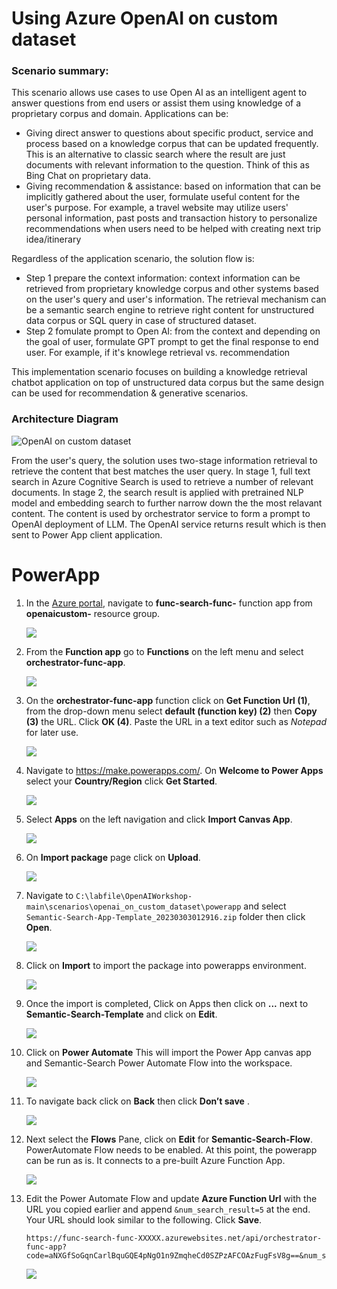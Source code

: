 # Using Azure OpenAI on custom dataset
### Scenario summary:
This scenario allows use cases to use Open AI as an intelligent agent to answer questions from end users or assist them using knowledge of a proprietary corpus and domain.
Applications can be: 
- Giving direct answer to questions about specific product, service and process based on a knowledge corpus that can be updated frequently. This is an alternative to classic search where the result are just documents with relevant information to the question. Think of this as Bing Chat on proprietary data.
- Giving recommendation & assistance: based on information that can be implicitly gathered about the user, formulate useful content for the user's purpose. For example, a travel website may utilize users' personal information, past posts and transaction history to personalize recommendations when users need to be helped with creating next trip idea/itinerary

Regardless of the application scenario, the solution flow is:
- Step 1 prepare the context information: context information can be retrieved from proprietary knowledge corpus and other systems based on the user's query and user's information. The retrieval mechanism can be a semantic search engine to retrieve right content for unstructured data corpus or SQL query in case of structured dataset.
- Step 2 fomulate prompt to Open AI: from the context and depending on the goal of user, formulate GPT prompt to get the final response to end user. For example, if it's knowlege retrieval vs. recommendation

This implementation scenario focuses on building a knowledge retrieval chatbot application on top of unstructured data corpus but the same design can be used for recommendation & generative scenarios.

### Architecture Diagram

![OpenAI on custom dataset](./images/AzureCognitiveSearchOpenAIArchitecture-1.png)

From the user's query, the solution uses two-stage information retrieval to retrieve the content that best matches the user query. 
In stage 1, full text search in Azure Cognitive Search is used to retrieve a number of relevant documents. In stage 2, the search result is applied with pretrained NLP model and embedding search to further narrow down the the most relavant content. The content is used by orchestrator service to form a prompt to OpenAI deployment of LLM. The OpenAI service returns result which is then sent to Power App client application.

# PowerApp


1. In the [Azure portal](https://portal.azure.com), navigate to **func-search-func-<inject key="Deployment ID"></inject>** function app from **openaicustom-<inject key="Deployment ID"></inject>** resource group.

   ![](./images/azure-func-app.png)

2. From the **Function app** go to **Functions** on the left menu and select **orchestrator-func-app**.

   ![](./images/function-orchestrator.png)
   
3. On the **orchestrator-func-app** function click on **Get Function Url (1)**, from the drop-down menu select **default (function key) (2)** then **Copy (3)** the URL. Click **OK (4)**. Paste the URL in a text editor such as _Notepad_ for later use.

    ![](./images/get-func-url.png)

4. Navigate to https://make.powerapps.com/. On **Welcome to Power Apps** select your **Country/Region** click **Get Started**. 

   ![](./images/welcome.png)
    
5. Select **Apps** on the left navigation and click **Import Canvas App**. 

    ![](./images/import-canvas.png)

6. On **Import package** page click on **Upload**.

    ![](./images/upload-importpackage.png)
    
7. Navigate to `C:\labfile\OpenAIWorkshop-main\scenarios\openai_on_custom_dataset\powerapp` and select `Semantic-Search-App-Template_20230303012916.zip` folder then click **Open**.

   ![](./images/upload-semantic-search.png)
   
8. Click on **Import** to import the package into powerapps environment.

    ![](./images/package-import.png)

9. Once the import is completed, Click on Apps then click on **...** next to **Semantic-Search-Template** and click on **Edit**.

    ![](./images/semantic-search-temp-edit-1.png)
     

10. Click on **Power Automate** This will import the Power App canvas app and Semantic-Search Power Automate Flow into the workspace. 

    ![](./images/semanti-search-flow.png)

11. To navigate back click on **Back** then click **Don’t save** .

    ![](./images/back.png)

12. Next select the **Flows** Pane, click on **Edit** for **Semantic-Search-Flow**. PowerAutomate Flow needs to be enabled. At this point, the powerapp can be run as is. It connects to a pre-built Azure Function App. 

    ![](./images/flows-1.png)

13. Edit the Power Automate Flow and update **Azure Function Url** with the URL you copied earlier and append `&num_search_result=5` at the end. Your URL should look similar to the following. Click **Save**.

    ```
    https://func-search-func-XXXXX.azurewebsites.net/api/orchestrator-func-app?code=aNXGfSoGqnCarlBquGQE4pNgO1n9ZmqheCd0SZPzAFCOAzFugFsV8g==&num_search_result=5
    ```
    
    ![](./images/flow-img-1.png)
